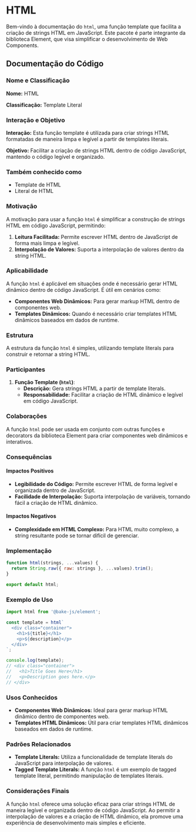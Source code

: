 # HTML

Bem-vindo à documentação do `html`, uma função template que facilita a criação de strings HTML em JavaScript. Este pacote é parte integrante da biblioteca Element, que visa simplificar o desenvolvimento de Web Components.

## Documentação do Código

### Nome e Classificação

**Nome:** HTML

**Classificação:** Template Literal

### Interação e Objetivo

**Interação:** Esta função template é utilizada para criar strings HTML formatadas de maneira limpa e legível a partir de templates literais.

**Objetivo:** Facilitar a criação de strings HTML dentro de código JavaScript, mantendo o código legível e organizado.

### Também conhecido como

- Template de HTML
- Literal de HTML

### Motivação

A motivação para usar a função `html` é simplificar a construção de strings HTML em código JavaScript, permitindo:

1. **Leitura Facilitada:** Permite escrever HTML dentro de JavaScript de forma mais limpa e legível.
2. **Interpolação de Valores:** Suporta a interpolação de valores dentro da string HTML.

### Aplicabilidade

A função `html` é aplicável em situações onde é necessário gerar HTML dinâmico dentro de código JavaScript. É útil em cenários como:

- **Componentes Web Dinâmicos:** Para gerar markup HTML dentro de componentes web.
- **Templates Dinâmicos:** Quando é necessário criar templates HTML dinâmicos baseados em dados de runtime.

### Estrutura

A estrutura da função `html` é simples, utilizando template literals para construir e retornar a string HTML.

### Participantes

1. **Função Template (`html`)**:
   - **Descrição:** Gera strings HTML a partir de template literals.
   - **Responsabilidade:** Facilitar a criação de HTML dinâmico e legível em código JavaScript.

### Colaborações

A função `html` pode ser usada em conjunto com outras funções e decorators da biblioteca Element para criar componentes web dinâmicos e interativos.

### Consequências

#### Impactos Positivos

- **Legibilidade do Código:** Permite escrever HTML de forma legível e organizada dentro de JavaScript.
- **Facilidade de Interpolação:** Suporta interpolação de variáveis, tornando fácil a criação de HTML dinâmico.

#### Impactos Negativos

- **Complexidade em HTML Complexo:** Para HTML muito complexo, a string resultante pode se tornar difícil de gerenciar.

### Implementação

```javascript
function html(strings, ...values) {
  return String.raw({ raw: strings }, ...values).trim();
}

export default html;
```

### Exemplo de Uso

```javascript
import html from '@bake-js/element';

const template = html`
  <div class="container">
    <h1>${title}</h1>
    <p>${description}</p>
  </div>
`;

console.log(template);
// <div class="container">
//   <h1>Title Goes Here</h1>
//   <p>Description goes here.</p>
// </div>
```

### Usos Conhecidos

- **Componentes Web Dinâmicos:** Ideal para gerar markup HTML dinâmico dentro de componentes web.
- **Templates HTML Dinâmicos:** Útil para criar templates HTML dinâmicos baseados em dados de runtime.

### Padrões Relacionados

- **Template Literals:** Utiliza a funcionalidade de template literals do JavaScript para interpolação de valores.
- **Tagged Template Literals:** A função `html` é um exemplo de tagged template literal, permitindo manipulação de templates literais.

### Considerações Finais

A função `html` oferece uma solução eficaz para criar strings HTML de maneira legível e organizada dentro de código JavaScript. Ao permitir a interpolação de valores e a criação de HTML dinâmico, ela promove uma experiência de desenvolvimento mais simples e eficiente.
